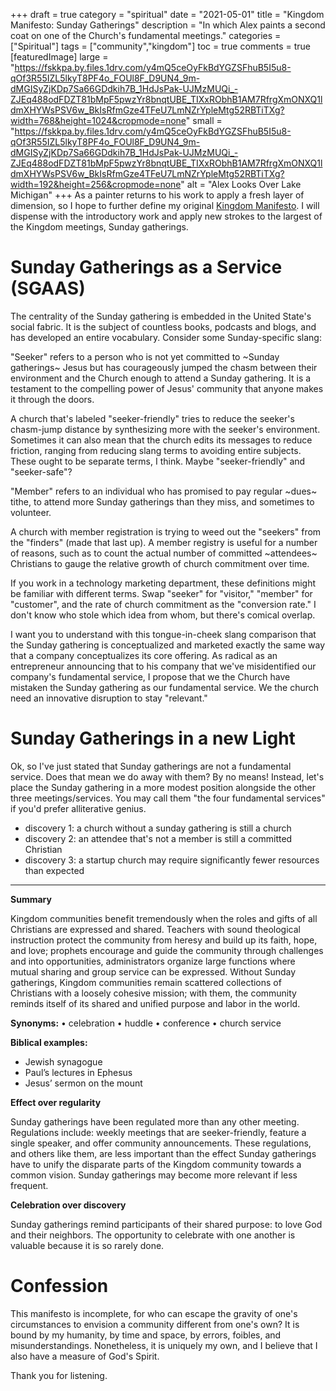 +++
draft = true
category = "spiritual"
date = "2021-05-01"
title = "Kingdom Manifesto: Sunday Gatherings"
description = "In which Alex paints a second coat on one of the Church's fundamental meetings."
categories = ["Spiritual"]
tags = ["community","kingdom"]
toc = true
comments = true
[featuredImage]
  large = "https://fskkpa.by.files.1drv.com/y4mQ5ceOyFkBdYGZSFhuB5I5u8-qOf3R55IZL5lkyT8PF4o_FOUl8F_D9UN4_9m-dMGISyZjKDp7Sa66GDdkih7B_1HdJsPak-UJMzMUQi_-ZJEq488odFDZT81bMpF5pwzYr8bnqtUBE_TIXxRObhB1AM7RfrgXmONXQ1ldmXHYWsPSV6w_BkIsRfmGze4TFeU7LmNZrYpleMtg52RBTiTXg?width=768&height=1024&cropmode=none"
  small = "https://fskkpa.by.files.1drv.com/y4mQ5ceOyFkBdYGZSFhuB5I5u8-qOf3R55IZL5lkyT8PF4o_FOUl8F_D9UN4_9m-dMGISyZjKDp7Sa66GDdkih7B_1HdJsPak-UJMzMUQi_-ZJEq488odFDZT81bMpF5pwzYr8bnqtUBE_TIXxRObhB1AM7RfrgXmONXQ1ldmXHYWsPSV6w_BkIsRfmGze4TFeU7LmNZrYpleMtg52RBTiTXg?width=192&height=256&cropmode=none"
  alt   = "Alex Looks Over Lake Michigan"
+++
As a painter returns to his work to apply a fresh layer of dimension, so I hope to further define my original [Kingdom Manifesto](). I will dispense with the introductory work and apply new strokes to the largest of the Kingdom meetings, Sunday gatherings.

# Sunday Gatherings as a Service (SGAAS)

The centrality of the Sunday gathering is embedded in the United State's social fabric. It is the subject of countless books, podcasts and blogs, and has developed an entire vocabulary. Consider some Sunday-specific slang:

"Seeker" refers to a person who is not yet committed to ~Sunday gatherings~ Jesus but has courageously jumped the chasm between their environment and the Church enough to attend a Sunday gathering. It is a testament to the compelling power of Jesus' community that anyone makes it through the doors.

A church that's labeled "seeker-friendly" tries to reduce the seeker's chasm-jump distance by synthesizing more with the seeker's environment. Sometimes it can also mean that the church edits its messages to reduce friction, ranging from reducing slang terms to avoiding entire subjects. These ought to be separate terms, I think. Maybe "seeker-friendly" and "seeker-safe"?

"Member" refers to an individual who has promised to pay regular ~dues~ tithe, to attend more Sunday gatherings than they miss, and sometimes to volunteer.

A church with member registration is trying to weed out the "seekers" from the "finders" (made that last up). A member registry is useful for a number of reasons, such as to count the actual number of committed ~attendees~ Christians to gauge the relative growth of church commitment over time.

If you work in a technology marketing department, these definitions might be familiar with different terms. Swap "seeker" for "visitor," "member" for "customer", and the rate of church commitment as the "conversion rate." I don't know who stole which idea from whom, but there's comical overlap.

I want you to understand with this tongue-in-cheek slang comparison that the Sunday gathering is conceptualized and marketed exactly the same way that a company conceptualizes its core offering. As radical as an entrepreneur announcing that to his company that we've misidentified our company's fundamental service, I propose that we the Church have mistaken the Sunday gathering as our fundamental service. We the church need an innovative disruption to stay "relevant."

# Sunday Gatherings in a new Light

Ok, so I've just stated that Sunday gatherings are not a fundamental service. Does that mean we do away with them? By no means! Instead, let's place the Sunday gathering in a more modest position alongside the other three meetings/services. You may call them "the four fundamental services" if you'd prefer alliterative genius.

- discovery 1: a church without a sunday gathering is still a church
- discovery 2: an attendee that's not a member is still a committed Christian
- discovery 3: a startup church may require significantly fewer resources than expected

-----------------------

**Summary**

Kingdom communities benefit tremendously when the roles and gifts of all Christians are expressed and shared. Teachers with sound theological instruction protect the community from heresy and build up its faith, hope, and love; prophets encourage and guide the community through challenges and into opportunities, administrators organize large functions where mutual sharing and group service can be expressed. Without Sunday gatherings, Kingdom communities remain scattered collections of Christians with a loosely cohesive mission; with them, the community reminds itself of its shared and unified purpose and labor in the world.

**Synonyms:** &bull; celebration &bull; huddle &bull; conference &bull; church service

**Biblical examples:**

- Jewish synagogue
- Paul’s lectures in Ephesus
- Jesus’ sermon on the mount

**Effect over regularity**

Sunday gatherings have been regulated more than any other meeting. Regulations include: weekly meetings that are seeker-friendly, feature a single speaker, and offer community announcements. These regulations, and others like them, are less important than the effect Sunday gatherings have to unify the disparate parts of the Kingdom community towards a common vision. Sunday gatherings may become more relevant if less frequent.

**Celebration over discovery**

Sunday gatherings remind participants of their shared purpose: to love God and their neighbors. The opportunity to celebrate with one another is valuable because it is so rarely done.

# Confession

This manifesto is incomplete, for who can escape the gravity of one's circumstances to envision a community different from one's own? It is bound by my humanity, by time and space, by errors, foibles, and misunderstandings. Nonetheless, it is uniquely my own, and I believe that I also have a measure of God's Spirit.

Thank you for listening.
